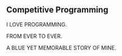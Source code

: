 ## Competitive Programming

I LOVE PROGRAMMING.

FROM EVER TO EVER.

A BLUE YET MEMORABLE STORY OF MINE.
